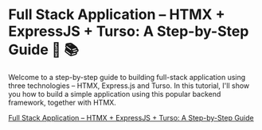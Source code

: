 # Full Stack Application – HTMX + ExpressJS + Turso: A Step-by-Step Guide 🎉 📚

Welcome to a step-by-step guide to building full-stack application using three technologies – HTMX, Express.js and Turso. In this tutorial, I'll show you how to build a simple application using this popular backend framework, together with HTMX.

[Full Stack Application – HTMX + ExpressJS + Turso: A Step-by-Step Guide](https://www.fun4code.com/htmx-expressjs-a-step-by-step-guide/)

